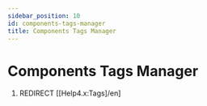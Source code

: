 ```yaml
---
sidebar_position: 10
id: components-tags-manager
title: Components Tags Manager
---
```

# Components Tags Manager
1.  REDIRECT \[\[Help4.x:Tags\]/en\]
